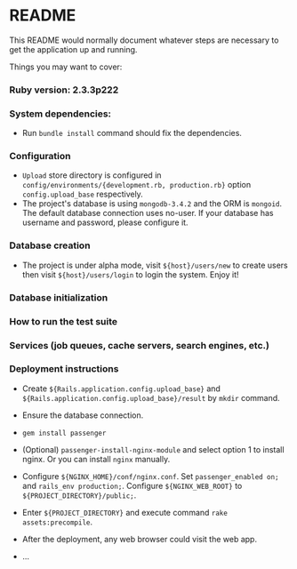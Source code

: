 # README

This README would normally document whatever steps are necessary to get the
application up and running.

Things you may want to cover:

### Ruby version: 2.3.3p222

### System dependencies: 
* Run `bundle install` command should fix the dependencies.

### Configuration
* `Upload` store directory is configured in `config/environments/{development.rb, production.rb}` option `config.upload_base` respectively.
* The project's database is using `mongodb-3.4.2` and the ORM is `mongoid`. The default database connection uses no-user. If your database has username and password, please configure it.

### Database creation
* The project is under alpha mode, visit `${host}/users/new` to create users then visit `${host}/users/login` to login the system. Enjoy it!

### Database initialization

### How to run the test suite

### Services (job queues, cache servers, search engines, etc.)

### Deployment instructions
* Create `${Rails.application.config.upload_base}` and `${Rails.application.config.upload_base}/result` by `mkdir` command.
* Ensure the database connection.
* `gem install passenger`
* (Optional) `passenger-install-nginx-module` and select option 1 to install nginx. Or you can install `nginx` manually.
* Configure `${NGINX_HOME}/conf/nginx.conf`. Set `passenger_enabled on;` and `rails_env production;`. Configure `${NGINX_WEB_ROOT}` to `${PROJECT_DIRECTORY}/public;`.
* Enter `${PROJECT_DIRECTORY}` and execute command `rake assets:precompile`.
* After the deployment, any web browser could visit the web app.

* ...
